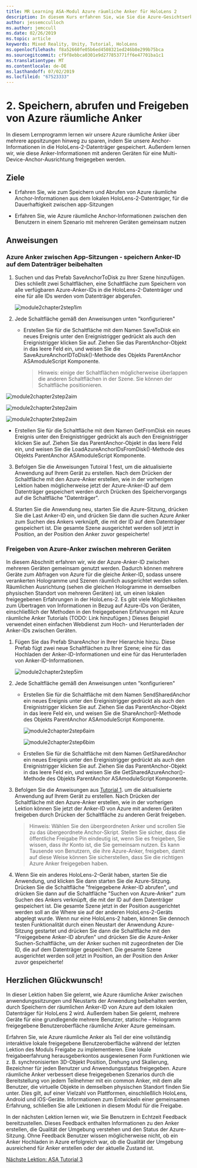 ```yaml
---
title: MR Learning ASA-Modul Azure räumliche Anker für HoloLens 2
description: In diesem Kurs erfahren Sie, wie Sie die Azure-Gesichtserkennung in einer Mixed Reality-Anwendung implementieren.
author: jessemcculloch
ms.author: jemccull
ms.date: 02/26/2019
ms.topic: article
keywords: Mixed Reality, Unity, Tutorial, HoloLens
ms.openlocfilehash: f8a52660fe05b6ed4508321ed246b8e299b75bca
ms.sourcegitcommit: cf9f8ebbca0301e9d277853771ff6e47701ba1c1
ms.translationtype: MT
ms.contentlocale: de-DE
ms.lasthandoff: 07/02/2019
ms.locfileid: "67523333"
---
```

# <a name="2-saving-retrieving-and-sharing-azure-spatial-anchors"></a>2. Speichern, abrufen und Freigeben von Azure räumliche Anker

In diesem Lernprogramm lernen wir unsere Azure räumliche Anker über mehrere appsitzungen hinweg zu sparen, indem Sie unsere Anchor-Informationen in die HoloLens-2-Datenträger gespeichert. Außerdem lernen wir, wie diese Anker-Informationen mit anderen Geräten für eine Multi-Device-Anchor-Ausrichtung freigegeben werden.

## <a name="objectives"></a>Ziele

* Erfahren Sie, wie zum Speichern und Abrufen von Azure räumliche Anchor-Informationen aus dem lokalen HoloLens-2-Datenträger, für die Dauerhaftigkeit zwischen app-Sitzungen

* Erfahren Sie, wie Azure räumliche Anchor-Informationen zwischen den Benutzern in einem Szenario mit mehreren Geräten gemeinsam nutzen

  

## <a name="instructions"></a>Anweisungen

### <a name="persist-azure-anchors-between-app-sessions---save-anchor-id-to-disk"></a>Azure Anker zwischen App-Sitzungen - speichern Anker-ID auf dem Datenträger beibehalten

1. Suchen und das Prefab SaveAnchorToDisk zu Ihrer Szene hinzufügen. Dies schließt zwei Schaltflächen, eine Schaltfläche zum Speichern von alle verfügbaren Azure-Anker-IDs in die HoloLens-2-Datenträger und eine für alle IDs werden vom Datenträger abgerufen.

   ![module2chapter2step1im](images/module2chapter2step1im.PNG)

2. Jede Schaltfläche gemäß den Anweisungen unten "konfigurieren"
   - Erstellen Sie für die Schaltfläche mit dem Namen SaveToDisk ein neues Ereignis unter den Ereignistrigger gedrückt als auch den Ereignistrigger klicken Sie auf. Ziehen Sie das ParentAnchor-Objekt in das leere Feld ein, und weisen Sie die SaveAzureAnchorIDToDisk()-Methode des Objekts ParentAnchor ASAmoduleScript Komponente.
   
     > Hinweis: einige der Schaltflächen möglicherweise überlappen die anderen Schaltflächen in der Szene. Sie können der Schaltfläche positionieren.
   

  ![module2chapter2step2aim](images/module2chapter2step2aim.PNG)

![module2chapter2step2aim](images/module2chapter2step2bim.PNG)

![module2chapter2step2aim](images/module2chapter2step2cim.PNG)

   - Erstellen Sie für die Schaltfläche mit dem Namen GetFromDisk ein neues Ereignis unter den Ereignistrigger gedrückt als auch den Ereignistrigger klicken Sie auf. Ziehen Sie das ParentAnchor-Objekt in das leere Feld ein, und weisen Sie die LoadAzureAnchorIDsFromDisk()-Methode des Objekts ParentAnchor ASAmoduleScript Komponente.

3. Befolgen Sie die Anweisungen Tutoiral 1 fest, um die aktualisierte Anwendung auf Ihrem Gerät zu erstellen. Nach dem Drücken der Schaltfläche mit den Azure-Anker erstellen, wie in der vorherigen Lektion haben möglicherweise jetzt der Azure-Anker-ID auf dem Datenträger gespeichert werden durch Drücken des Speichervorgangs auf die Schaltfläche "Datenträger".

4. Starten Sie die Anwendung neu, starten Sie die Azure-Sitzung, drücken Sie die Last Anker-ID ein, und drücken Sie dann die suchen Azure Anker zum Suchen des Ankers verknüpft, die mit der ID auf dem Datenträger gespeichert ist. Die gesamte Szene ausgerichtet werden soll jetzt in Position, an der Position den Anker zuvor gespeicherte!

### <a name="share-azure-anchors-between-multiple-devices"></a>Freigeben von Azure-Anker zwischen mehreren Geräten

In diesem Abschnitt erfahren wir, wie der Azure-Anker-ID zwischen mehreren Geräten gemeinsam genutzt werden. Dadurch können mehrere Geräte zum Abfragen von Azure für die gleiche Anker-ID, sodass unsere verankerten Hologramme und Szenen räumlich ausgerichtet werden sollen. Räumlichen Ausrichtung (sehen die gleichen Hologramme in demselben physischen Standort von mehreren Geräten) ist, um einen lokalen freigegebenen Erfahrungen in der HoloLens-2. Es gibt viele Möglichkeiten zum Übertragen von Informationen in Bezug auf Azure-IDs von Geräten, einschließlich der Methoden in den freigegebenen Erfahrungen mit Azure räumliche Anker Tutorials (TODO: Link hinzufügen.) Dieses Beispiel verwendet einen einfachen Webdienst zum Hoch- und Herunterladen der Anker-IDs zwischen Geräten.

1. Fügen Sie das Prefab ShareAnchor in Ihrer Hierarchie hinzu. Diese Prefab fügt zwei neue Schaltflächen zu Ihrer Szene; eine für das Hochladen der Anker-ID-Informationen und eine für das Herunterladen von Anker-ID-Informationen. 

   ![module2chapter2step5im](images/module2chapter2step5im.PNG)

2. Jede Schaltfläche gemäß den Anweisungen unten "konfigurieren"

   - Erstellen Sie für die Schaltfläche mit dem Namen SendSharedAnchor ein neues Ereignis unter den Ereignistrigger gedrückt als auch den Ereignistrigger klicken Sie auf. Ziehen Sie das ParentAnchor-Objekt in das leere Feld ein, und weisen Sie die ShareAnchor()-Methode des Objekts ParentAnchor ASAmoduleScript Komponente.

     ![module2chapter2step6aim](images/module2chapter2step6aim.PNG)

     ![module2chapter2step6bim](images/module2chapter2step6bim.PNG)

     

   - Erstellen Sie für die Schaltfläche mit dem Namen GetSharedAnchor ein neues Ereignis unter den Ereignistrigger gedrückt als auch den Ereignistrigger klicken Sie auf. Ziehen Sie das ParentAnchor-Objekt in das leere Feld ein, und weisen Sie die GetSharedAzureAnchor()-Methode des Objekts ParentAnchor ASAmoduleScript Komponente.

3. Befolgen Sie die Anweisungen aus [Tutorial 1](mrlearning-base-ch1.md). um die aktualisierte Anwendung auf Ihrem Gerät zu erstellen. Nach Drücken der Schaltfläche mit den Azure-Anker erstellen, wie in der vorherigen Lektion können Sie jetzt der Anker-ID von Azure mit anderen Geräten freigeben durch Drücken der Schaltfläche zu anderen Gerät freigeben.

   > Hinweis: Wählen Sie den übergeordneten Anker und scrollen Sie zu das übergeordnete Anchor-Skript. Stellen Sie sicher, dass die öffentliche Freigabe Pin eindeutig ist, wenn Sie es freigeben, Sie wissen, dass ihr Konto ist, die Sie gemeinsam nutzen. Es kann Tausende von Benutzern, die ihre Azure-Anker, freigeben, damit auf diese Weise können Sie sicherstellen, dass Sie die richtigen Azure Anker freigegeben haben.

4. Wenn Sie ein anderes HoloLens-2-Gerät haben, starten Sie die Anwendung, und klicken Sie dann starten Sie die Azure-Sitzung. Drücken Sie die Schaltfläche "freigegebene Anker-ID abrufen", und drücken Sie dann auf die Schaltfläche "Suchen von Azure-Anker" zum Suchen des Ankers verknüpft, die mit der ID auf dem Datenträger gespeichert ist. Die gesamte Szene jetzt in der Position ausgerichtet werden soll an die Where sie auf der anderen HoloLens-2-Geräts abgelegt wurde. Wenn nur eine HoloLens-2 haben, können Sie dennoch testen Funktionalität durch einen Neustart der Anwendung Azure-Sitzung gestartet und drücken Sie dann die Schaltfläche mit den "Freigegebene Anker-ID abrufen" und drücken Sie die Azure-Anker Suchen-Schaltfläche, um der Anker suchen mit zugeordneten der Die ID, die auf dem Datenträger gespeichert. Die gesamte Szene ausgerichtet werden soll jetzt in Position, an der Position den Anker zuvor gespeicherte!

## <a name="congratulations"></a>Herzlichen Glückwunsch!
In dieser Lektion haben Sie gelernt, wie Azure räumliche Anker zwischen anwendungssitzungen und Neustarts der Anwendung beibehalten werden, durch Speichern der räumlichen Anker-ID von Azure auf dem lokalen Datenträger für HoloLens 2 wird. Außerdem haben Sie gelernt, mehrere Geräte für eine grundlegende mehrere Benutzer, statische – Hologramm freigegebene Benutzeroberfläche räumliche Anker Azure gemeinsam.

Erfahren Sie, wie Azure räumliche Anker als Teil der eine vollständig interaktive lokale freigegebene Benutzeroberfläche während der letzten Lektion des Moduls Freigabe zu implementieren. Eine lokale freigabeerfahrung herausgeberkontos ausgewiesenen Form Funktionen wie z. B. synchronisierten 3D-Objekt Position, Drehung und Skalierung, Bezeichner für jeden Benutzer und Anwendungsstatus freigegeben. Azure räumliche Anker verbessert diese freigegebenen Szenarios durch die Bereitstellung von jedem Teilnehmer mit ein common Anker, mit dem alle Benutzer, die virtuelle Objekte in demselben physischen Standort finden Sie unter. Dies gilt, auf einer Vielzahl von Plattformen, einschließlich HoloLens, Android und iOS-Geräte. Informationen zum Entwickeln einer gemeinsamen Erfahrung, schließen Sie alle Lektionen in diesem Modul für die Freigabe.

In der nächsten Lektion lernen wir, wie Sie Benutzern in Echtzeit Feedback bereitzustellen. Dieses Feedback enthalten Informationen zu den Anker erstellen, die Qualität der Umgebung verstehen und den Status der Azure-Sitzung. Ohne Feedback Benutzer wissen möglicherweise nicht, ob ein Anker Hochladen in Azure erfolgreich war, ob die Qualität der Umgebung ausreichend für Anker erstellen oder der aktuelle Zustand ist.

[Nächste Lektion: ASA Tutorial 3](mrlearning-asa-ch3.md)

